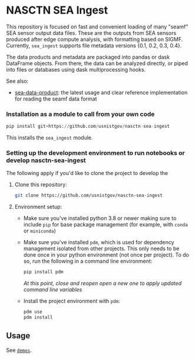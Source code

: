 # NASCTN SEA Ingest

This repository is focused on fast and convenient loading of many "seamf" SEA sensor output data files. These are the outputs from SEA sensors produced after edge compute analysis, with formatting based on SIGMF. Currently, `sea_ingest` supports file metadata versions {0.1, 0.2, 0.3, 0.4}.

The data products and metadata are packaged into pandas or dask DataFrame objects. From there, the data can be analyzed directly, or piped into files or databases using dask multiprocessing hooks.

See also:
- [sea-data-product](https://github.com/NTIA/sea-data-product): the latest usage and clear reference implementation for reading the seamf data format


### Installation as a module to call from your own code

```python
pip install git+https://github.com/usnistgov/nasctn-sea-ingest
```

This installs the `sea_ingest` module.

### Setting up the development environment to run notebooks or develop nasctn-sea-ingest
The following apply if you'd like to clone the project to develop the 

1. Clone this repository:

   ```bash
   git clone https://github.com/usnistgov/nasctn-sea-ingest
   ```

2. Environment setup:
   - Make sure you've installed python 3.8 or newer making sure to include `pip` for base package management (for example, with `conda` or `miniconda`)
   - Make sure you've installed `pdm`, which is used for dependency management isolated from other projects. This only needs to be done once in your python environment (not once per project). To do so, run the following in a command line environment:

      ```bash
      pip install pdm
      ```

      _At this point, close and reopen open a new one to apply updated command line variables_
   - Install the project environment with `pdm`:

      ```bash
      pdm use      
      pdm install
      ```

## Usage
See [`demos`](https://github.com/usnistgov/nasctn-sea-ingest/tree/main/demos).
